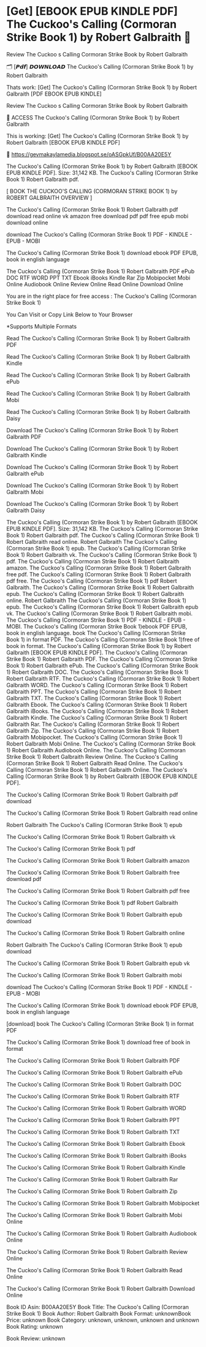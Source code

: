 # [Get] [EBOOK EPUB KINDLE PDF] The Cuckoo's Calling (Cormoran Strike Book 1) by  Robert Galbraith 📝
Review The Cuckoo s Calling Cormoran Strike Book by Robert Galbraith

🗂️ [𝙋𝙙𝙛] 𝘿𝙊𝙒𝙉𝙇𝙊𝘼𝘿 The Cuckoo's Calling (Cormoran Strike Book 1) by Robert Galbraith

Thats work: [Get] The Cuckoo's Calling (Cormoran Strike Book 1) by Robert Galbraith [PDF EBOOK EPUB KINDLE]


Review The Cuckoo s Calling Cormoran Strike Book by Robert Galbraith

📝 ACCESS The Cuckoo's Calling (Cormoran Strike Book 1) by Robert Galbraith

This is working: [Get] The Cuckoo's Calling (Cormoran Strike Book 1) by Robert Galbraith [EBOOK EPUB KINDLE PDF]



🎯 https://gevmakaylamedia.blogspot.se/oASGpkUf/B00AA20E5Y



The Cuckoo's Calling (Cormoran Strike Book 1) by Robert Galbraith [EBOOK EPUB KINDLE PDF]. Size: 31,142 KB. The Cuckoo's Calling (Cormoran Strike Book 1) Robert Galbraith pdf.

[ BOOK THE CUCKOO'S CALLING (CORMORAN STRIKE BOOK 1) by ROBERT GALBRAITH OVERVIEW ]

The Cuckoo's Calling (Cormoran Strike Book 1) Robert Galbraith pdf download read online vk amazon free download pdf pdf free epub mobi download online

download The Cuckoo's Calling (Cormoran Strike Book 1) PDF - KINDLE - EPUB - MOBI

The Cuckoo's Calling (Cormoran Strike Book 1) download ebook PDF EPUB, book in english language

The Cuckoo's Calling (Cormoran Strike Book 1) Robert Galbraith PDF ePub DOC RTF WORD PPT TXT Ebook iBooks Kindle Rar Zip Mobipocket Mobi Online Audiobook Online Review Online Read Online Download Online

You are in the right place for free access : The Cuckoo's Calling (Cormoran Strike Book 1)

You Can Visit or Copy Link Below to Your Browser

*Supports Multiple Formats

Read The Cuckoo's Calling (Cormoran Strike Book 1) by Robert Galbraith PDF

Read The Cuckoo's Calling (Cormoran Strike Book 1) by Robert Galbraith Kindle

Read The Cuckoo's Calling (Cormoran Strike Book 1) by Robert Galbraith ePub

Read The Cuckoo's Calling (Cormoran Strike Book 1) by Robert Galbraith Mobi

Read The Cuckoo's Calling (Cormoran Strike Book 1) by Robert Galbraith Daisy

Download The Cuckoo's Calling (Cormoran Strike Book 1) by Robert Galbraith PDF

Download The Cuckoo's Calling (Cormoran Strike Book 1) by Robert Galbraith Kindle

Download The Cuckoo's Calling (Cormoran Strike Book 1) by Robert Galbraith ePub

Download The Cuckoo's Calling (Cormoran Strike Book 1) by Robert Galbraith Mobi

Download The Cuckoo's Calling (Cormoran Strike Book 1) by Robert Galbraith Daisy

The Cuckoo's Calling (Cormoran Strike Book 1) by Robert Galbraith [EBOOK EPUB KINDLE PDF]. Size: 31,142 KB. The Cuckoo's Calling (Cormoran Strike Book 1) Robert Galbraith pdf. The Cuckoo's Calling (Cormoran Strike Book 1) Robert Galbraith read online. Robert Galbraith The Cuckoo's Calling (Cormoran Strike Book 1) epub. The Cuckoo's Calling (Cormoran Strike Book 1) Robert Galbraith vk. The Cuckoo's Calling (Cormoran Strike Book 1) pdf. The Cuckoo's Calling (Cormoran Strike Book 1) Robert Galbraith amazon. The Cuckoo's Calling (Cormoran Strike Book 1) Robert Galbraith free pdf. The Cuckoo's Calling (Cormoran Strike Book 1) Robert Galbraith pdf free. The Cuckoo's Calling (Cormoran Strike Book 1) pdf Robert Galbraith. The Cuckoo's Calling (Cormoran Strike Book 1) Robert Galbraith epub. The Cuckoo's Calling (Cormoran Strike Book 1) Robert Galbraith online. Robert Galbraith The Cuckoo's Calling (Cormoran Strike Book 1) epub. The Cuckoo's Calling (Cormoran Strike Book 1) Robert Galbraith epub vk. The Cuckoo's Calling (Cormoran Strike Book 1) Robert Galbraith mobi. The Cuckoo's Calling (Cormoran Strike Book 1) PDF - KINDLE - EPUB - MOBI. The Cuckoo's Calling (Cormoran Strike Book 1)ebook PDF EPUB, book in english language. book The Cuckoo's Calling (Cormoran Strike Book 1) in format PDF. The Cuckoo's Calling (Cormoran Strike Book 1)free of book in format. The Cuckoo's Calling (Cormoran Strike Book 1) by Robert Galbraith [EBOOK EPUB KINDLE PDF]. The Cuckoo's Calling (Cormoran Strike Book 1) Robert Galbraith PDF. The Cuckoo's Calling (Cormoran Strike Book 1) Robert Galbraith ePub. The Cuckoo's Calling (Cormoran Strike Book 1) Robert Galbraith DOC. The Cuckoo's Calling (Cormoran Strike Book 1) Robert Galbraith RTF. The Cuckoo's Calling (Cormoran Strike Book 1) Robert Galbraith WORD. The Cuckoo's Calling (Cormoran Strike Book 1) Robert Galbraith PPT. The Cuckoo's Calling (Cormoran Strike Book 1) Robert Galbraith TXT. The Cuckoo's Calling (Cormoran Strike Book 1) Robert Galbraith Ebook. The Cuckoo's Calling (Cormoran Strike Book 1) Robert Galbraith iBooks. The Cuckoo's Calling (Cormoran Strike Book 1) Robert Galbraith Kindle. The Cuckoo's Calling (Cormoran Strike Book 1) Robert Galbraith Rar. The Cuckoo's Calling (Cormoran Strike Book 1) Robert Galbraith Zip. The Cuckoo's Calling (Cormoran Strike Book 1) Robert Galbraith Mobipocket. The Cuckoo's Calling (Cormoran Strike Book 1) Robert Galbraith Mobi Online. The Cuckoo's Calling (Cormoran Strike Book 1) Robert Galbraith Audiobook Online. The Cuckoo's Calling (Cormoran Strike Book 1) Robert Galbraith Review Online. The Cuckoo's Calling (Cormoran Strike Book 1) Robert Galbraith Read Online. The Cuckoo's Calling (Cormoran Strike Book 1) Robert Galbraith Online. The Cuckoo's Calling (Cormoran Strike Book 1) by Robert Galbraith [EBOOK EPUB KINDLE PDF].

The Cuckoo's Calling (Cormoran Strike Book 1) Robert Galbraith pdf download

The Cuckoo's Calling (Cormoran Strike Book 1) Robert Galbraith read online

Robert Galbraith The Cuckoo's Calling (Cormoran Strike Book 1) epub

The Cuckoo's Calling (Cormoran Strike Book 1) Robert Galbraith vk

The Cuckoo's Calling (Cormoran Strike Book 1) pdf

The Cuckoo's Calling (Cormoran Strike Book 1) Robert Galbraith amazon

The Cuckoo's Calling (Cormoran Strike Book 1) Robert Galbraith free download pdf

The Cuckoo's Calling (Cormoran Strike Book 1) Robert Galbraith pdf free

The Cuckoo's Calling (Cormoran Strike Book 1) pdf Robert Galbraith

The Cuckoo's Calling (Cormoran Strike Book 1) Robert Galbraith epub download

The Cuckoo's Calling (Cormoran Strike Book 1) Robert Galbraith online

Robert Galbraith The Cuckoo's Calling (Cormoran Strike Book 1) epub download

The Cuckoo's Calling (Cormoran Strike Book 1) Robert Galbraith epub vk

The Cuckoo's Calling (Cormoran Strike Book 1) Robert Galbraith mobi

download The Cuckoo's Calling (Cormoran Strike Book 1) PDF - KINDLE - EPUB - MOBI

The Cuckoo's Calling (Cormoran Strike Book 1) download ebook PDF EPUB, book in english language

[download] book The Cuckoo's Calling (Cormoran Strike Book 1) in format PDF

The Cuckoo's Calling (Cormoran Strike Book 1) download free of book in format

The Cuckoo's Calling (Cormoran Strike Book 1) Robert Galbraith PDF

The Cuckoo's Calling (Cormoran Strike Book 1) Robert Galbraith ePub

The Cuckoo's Calling (Cormoran Strike Book 1) Robert Galbraith DOC

The Cuckoo's Calling (Cormoran Strike Book 1) Robert Galbraith RTF

The Cuckoo's Calling (Cormoran Strike Book 1) Robert Galbraith WORD

The Cuckoo's Calling (Cormoran Strike Book 1) Robert Galbraith PPT

The Cuckoo's Calling (Cormoran Strike Book 1) Robert Galbraith TXT

The Cuckoo's Calling (Cormoran Strike Book 1) Robert Galbraith Ebook

The Cuckoo's Calling (Cormoran Strike Book 1) Robert Galbraith iBooks

The Cuckoo's Calling (Cormoran Strike Book 1) Robert Galbraith Kindle

The Cuckoo's Calling (Cormoran Strike Book 1) Robert Galbraith Rar

The Cuckoo's Calling (Cormoran Strike Book 1) Robert Galbraith Zip

The Cuckoo's Calling (Cormoran Strike Book 1) Robert Galbraith Mobipocket

The Cuckoo's Calling (Cormoran Strike Book 1) Robert Galbraith Mobi Online

The Cuckoo's Calling (Cormoran Strike Book 1) Robert Galbraith Audiobook Online

The Cuckoo's Calling (Cormoran Strike Book 1) Robert Galbraith Review Online

The Cuckoo's Calling (Cormoran Strike Book 1) Robert Galbraith Read Online

The Cuckoo's Calling (Cormoran Strike Book 1) Robert Galbraith Download Online

Book ID Asin: B00AA20E5Y
Book Title: The Cuckoo's Calling (Cormoran Strike Book 1)
Book Author: Robert Galbraith
Book Format: unknownBook Price: unknown
Book Category: unknown, unknown, unknown and unknown
Book Rating: unknown

Book Review: unknown
